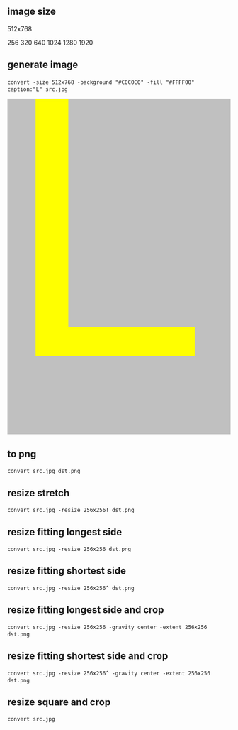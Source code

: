 ## image size

512x768

256
320
640
1024
1280
1920

## generate image

```
convert -size 512x768 -background "#C0C0C0" -fill "#FFFF00" caption:"L" src.jpg
```

![src.jpg](src.jpg)

## to png

```
convert src.jpg dst.png
```

## resize stretch

```
convert src.jpg -resize 256x256! dst.png
```

## resize fitting longest side

```
convert src.jpg -resize 256x256 dst.png
```

## resize fitting shortest side

```
convert src.jpg -resize 256x256^ dst.png
```

## resize fitting longest side and crop

```
convert src.jpg -resize 256x256 -gravity center -extent 256x256 dst.png
```

## resize fitting shortest side and crop

```
convert src.jpg -resize 256x256^ -gravity center -extent 256x256 dst.png
```

## resize square and crop

```
convert src.jpg 
```
